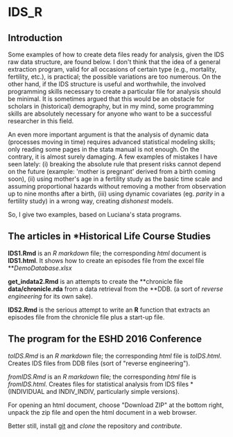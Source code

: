 # IDS_R

## Introduction

Some examples of how to create deta files ready for analysis, given the IDS
raw data structure, are found below. I don't think that the idea of a
general extraction program, valid for all occasions of certain type (e.g.,
mortality, fertility, etc.), is practical; the possible variations are too
numerous. On the other hand, if the IDS structure is useful and worthwhile,
the involved programming skills necessary to create a particular file for
analysis should be minimal. It is sometimes argued that this would be an
obstacle for scholars in (historical) demography, but in my mind, some
programming skills are absolutely necessary for anyone who want to be a
successful researcher in this field. 

An even more important argument is that the analysis of dynamic data
(processes moving in time) requires advanced statistical modeling skills;
only reading some pages in the stata manual is not enough. On the contrary,
it is almost surely damaging. A few examples of mistakes I have seen
lately: (i) breaking the absolute rule that present risks cannot depend on
the future (example: 'mother is pregnant' derived from a birth coming
soon), (ii) using mother's age in a fertility study as the basic time scale
and assuming proportional hazards without removing a mother from
observation up to nine months after a birth, (iii) using dynamic covariates
(eg. *parity* in a fertility study) in a wrong way, creating *dishonest*
models. 

So, I give two examples, based on Luciana's stata programs.


## The articles in *Historical Life Course Studies

**IDS1.Rmd** is an *R markdown* file; the corresponding *html* document is 
**IDS1.html**. It shows how to create an episodes file from the excel file
***DemoDatabase.xlsx* 

**get_indata2.Rmd** is an attempts to create the
**chronicle file **data/chronicle.rda** from a data retrieval from the
**DDB. (a sort of *reverse engineering* for its own sake).

**IDS2.Rmd** is the serious attempt to write an **R** function that
  extracts an episodes file from the chronicle file plus a start-up file. 

## The program for the ESHD 2016 Conference

*toIDS.Rmd* is an *R markdown* file; the corresponding *html* file is 
*toIDS.html*. Creates IDS files from DDB files (sort of "reverse engineering").

*fromIDS.Rmd* is an *R markdown* file; the corresponding *html* file is 
*fromIDS.html*. Creates files for statistical analysis from IDS files
*(INDIVIDUAL and INDIV_INDIV, particularly simple versions). 


For opening an html document, choose "Download ZIP" at the bottom right,
unpack the zip file and open the html document in a web browser. 

Better still, install [git](https://git-scm.com) and *clone* the repository
and *contribute*.
